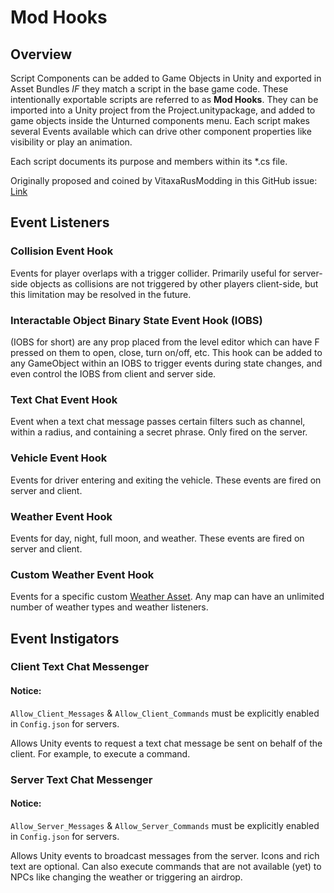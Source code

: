 # Mod Hooks

## Overview

Script Components can be added to Game Objects in Unity and exported in Asset Bundles _IF_ they match a script in the base game code. These intentionally exportable scripts are referred to as __Mod Hooks__. They can be imported into a Unity project from the Project.unitypackage, and added to game objects inside the Unturned components menu. Each script makes several Events available which can drive other component properties like visibility or play an animation.

Each script documents its purpose and members within its *.cs file.

Originally proposed and coined by VitaxaRusModding in this GitHub issue: [Link](https://github.com/SmartlyDressedGames/Unturned-3.x-Community/issues/435)

## Event Listeners

### Collision Event Hook

Events for player overlaps with a trigger collider. Primarily useful for server-side objects as collisions are not triggered by other players client-side, but this limitation may be resolved in the future.

### Interactable Object Binary State Event Hook (IOBS)

(IOBS for short) are any prop placed from the level editor which can have F pressed on them to open, close, turn on/off, etc. This hook can be added to any GameObject within an IOBS to trigger events during state changes, and even control the IOBS from client and server side.

### Text Chat Event Hook

Event when a text chat message passes certain filters such as channel, within a radius, and containing a secret phrase. Only fired on the server.

### Vehicle Event Hook

Events for driver entering and exiting the vehicle. These events are fired on server and client.

### Weather Event Hook

Events for day, night, full moon, and weather. These events are fired on server and client.

### Custom Weather Event Hook

Events for a specific custom [Weather Asset](WeatherAsset.md). Any map can have an unlimited number of weather types and weather listeners.

## Event Instigators

### Client Text Chat Messenger

#### Notice:
`Allow_Client_Messages` & `Allow_Client_Commands` must be explicitly enabled in `Config.json` for servers.

Allows Unity events to request a text chat message be sent on behalf of the client. For example, to execute a command.


### Server Text Chat Messenger

#### Notice:
`Allow_Server_Messages` & `Allow_Server_Commands` must be explicitly enabled in `Config.json` for servers.

Allows Unity events to broadcast messages from the server. Icons and rich text are optional. Can also execute commands that are not available (yet) to NPCs like changing the weather or triggering an airdrop.
